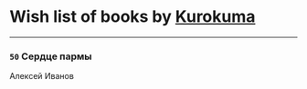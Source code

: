# Wish list of books by [Kurokuma](https://plus.google.com/114867625557587940583)
---

### `50` Сердце пармы
Алексей Иванов

